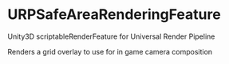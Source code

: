 # URPSafeAreaRenderingFeature
Unity3D scriptableRenderFeature for Universal Render Pipeline

Renders a grid overlay to use for in game camera composition
